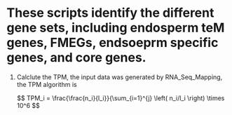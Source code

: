 # These scripts identify the different gene sets, including endosperm teM genes, FMEGs, endsoeprm specific genes, and core genes.

1. Calclute the TPM, the input data was generated by RNA_Seq_Mapping, the TPM algorithm is   

   $$ TPM_i = \frac{\frac{n_i}{l_i}}{\sum_{i=1}^{j} \left( n_i/l_i \right) \times 10^6 $$                 
           
